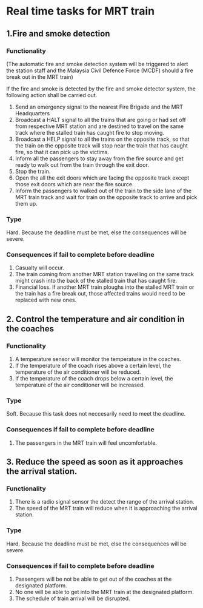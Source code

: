 # Real time tasks for MRT train
## 1.Fire and smoke detection 
### Functionality
(The automatic fire and smoke detection system will be triggered to alert the station staff and the Malaysia Civil Defence Force (MCDF) should a fire break out in the MRT train)

If the fire and smoke is detected by the fire and smoke detector system, the following action shall be carried out.
1. Send an emergency signal to the nearest Fire Brigade and the MRT Headquarters
2. Broadcast a HALT signal to all the trains that are going or had set off from respective MRT station and are destined to travel on 
   the same track where the stalled train has caught fire to stop moving. 
3. Broadcast a HELP signal to all the trains on the opposite track, so that the train on the opposite track will stop near the 
   train that has caught fire, so that it can pick up the victims. 
4. Inform all the passengers to stay away from the fire source and get ready to walk out from the train through the exit door. 
5. Stop the train. 
6. Open the all the exit doors which are facing the opposite track except those exit doors which are near the fire source. 
7. Inform the passengers to walked out of the train to the side lane of the MRT train track and wait for train on the opposite track to arrive and pick them up.
### Type
Hard. Because the deadline must be met, else the consequences will be severe.
### Consequences if fail to complete before deadline
1. Casualty will occur. 
2. The train coming from another MRT station travelling on the same track might crash into the back of the stalled train that 
   has caught fire.
3. Financial loss. If another MRT train ploughs into the stalled MRT train or the train has a fire break out, those affected 
   trains would need to be replaced with new ones.
## 2. Control the temperature and air condition in the coaches
### Functionality
1. A temperature sensor will monitor the temperature in the coaches.
2. If the temperature of the coach rises above a certain level, the temperature of the air conditioner will be reduced.
3. If the temperature of the coach drops below a certain level, the temperature of the air conditioner will be increased.

### Type
Soft. Because this task does not neccesarily need to meet the deadline.
### Consequences if fail to complete before deadline
1. The passengers in the MRT train will feel uncomfortable.

## 3. Reduce the speed as soon as it approaches the arrival station. 
### Functionality
1. There is a radio signal sensor the detect the range of the arrival station.
2. The speed of the MRT train will reduce when it is approaching the arrival station.
### Type
Hard. Because the deadline must be met, else the consequences will be severe.
### Consequences if fail to complete before deadline
1. Passengers will be not be able to get out of the coaches at the designated platform.
2. No one will be able to get into the MRT train at the designated platform.
3. The schedule of train arrival will be disrupted.
